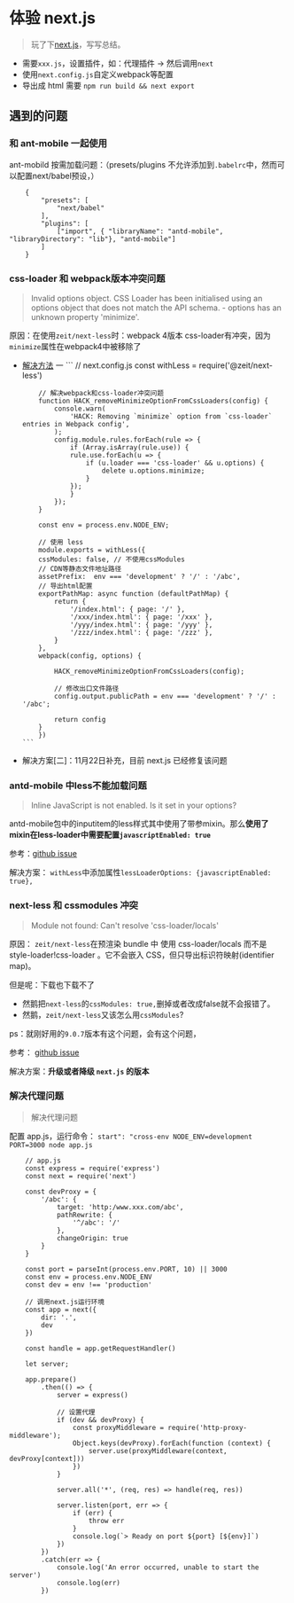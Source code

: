 # 体验 next.js

> 玩了下[next.js](https://nextjs.frontendx.cn/docs/)，写写总结。


* 需要`xxx.js`，设置插件，如：代理插件 -> 然后调用`next`
* 使用`next.config.js`自定义webpack等配置
* 导出成 html 需要 `npm run build && next export`


## 遇到的问题

### 和 ant-mobile 一起使用

ant-mobild 按需加载问题：（presets/plugins 不允许添加到`.babelrc`中，然而可以配置next/babel预设，）
```
    {
        "presets": [
            "next/babel"
        ],
        "plugins": [
            ["import", { "libraryName": "antd-mobile", "libraryDirectory": "lib"}, "antd-mobile"]
        ]
    }
```


### css-loader 和 webpack版本冲突问题

> Invalid options object. CSS Loader has been initialised using an options object that does not match the API schema. - options has an unknown property 'minimize'. 

原因：在使用`zeit/next-less`时：webpack 4版本 css-loader有冲突，因为`minimize`属性在webpack4中被移除了
  * [解决方法](https://github.com/zeit/next-plugins/issues/541)  一
        ```
            // next.config.js
            const withLess = require('@zeit/next-less')

            // 解决webpack和css-loader冲突问题
            function HACK_removeMinimizeOptionFromCssLoaders(config) {
                console.warn(
                    'HACK: Removing `minimize` option from `css-loader` entries in Webpack config',
                );
                config.module.rules.forEach(rule => {
                    if (Array.isArray(rule.use)) {
                    rule.use.forEach(u => {
                        if (u.loader === 'css-loader' && u.options) {
                            delete u.options.minimize;
                        }
                    });
                    }
                });
            }
                
            const env = process.env.NODE_ENV;

            // 使用 less
            module.exports = withLess({
            cssModules: false, // 不使用cssModules
            // CDN等静态文件地址路径
            assetPrefix:  env === 'development' ? '/' : '/abc',
            // 导出html配置
            exportPathMap: async function (defaultPathMap) {
                return {
                    '/index.html': { page: '/' },
                    '/xxx/index.html': { page: '/xxx' },
                    '/yyy/index.html': { page: '/yyy' },
                    '/zzz/index.html': { page: '/zzz' },
                }
            },
            webpack(config, options) {

                HACK_removeMinimizeOptionFromCssLoaders(config);
                
                // 修改出口文件路径
                config.output.publicPath = env === 'development' ? '/' : '/abc';

                return config
            }
            })
        ```
  * 解决方案[二]：11月22日补充，目前 next.js 已经修复该问题

### antd-mobile 中less不能加载问题

> Inline JavaScript is not enabled. Is it set in your options?

antd-mobile包中的inputitem的less样式其中使用了带参mixin。那么**使用了mixin在less-loader中需要配置`javascriptEnabled: true`**

参考：[github issue](https://github.com/zeit/next-plugins/issues/454)

解决方案： `withLess`中添加属性` lessLoaderOptions: {javascriptEnabled: true}, `


### next-less 和 cssmodules 冲突

> Module not found: Can't resolve 'css-loader/locals'

原因： `zeit/next-less`在预渲染 bundle 中 使用 css-loader/locals 而不是 style-loader!css-loader 。它不会嵌入 CSS，但只导出标识符映射(identifier map)。

但是呢：下载也下载不了
* 然鹅把`next-less`的`cssModules: true,`删掉或者改成false就不会报错了。
* 然鹅，`zeit/next-less`又该怎么用`cssModules`?

ps：就刚好用的`9.0.7`版本有这个问题，会有这个问题，

参考： [github issue](https://github.com/zeit/next-plugins/issues/392)

解决方案：**升级或者降级 `next.js` 的版本**


### 解决代理问题

> 解决代理问题

配置 app.js，运行命令： `start": "cross-env NODE_ENV=development PORT=3000 node app.js`

```
    // app.js
    const express = require('express')
    const next = require('next')

    const devProxy = {
        '/abc': {
            target: 'http:/www.xxx.com/abc',
            pathRewrite: {
                '^/abc': '/'
            },
            changeOrigin: true
        }
    }

    const port = parseInt(process.env.PORT, 10) || 3000
    const env = process.env.NODE_ENV
    const dev = env !== 'production'

    // 调用next.js运行环境
    const app = next({
        dir: '.',
        dev
    })

    const handle = app.getRequestHandler()

    let server;

    app.prepare()
        .then(() => {
            server = express()

            // 设置代理
            if (dev && devProxy) {
                const proxyMiddleware = require('http-proxy-middleware');
                Object.keys(devProxy).forEach(function (context) {
                    server.use(proxyMiddleware(context, devProxy[context]))
                })
            }

            server.all('*', (req, res) => handle(req, res))

            server.listen(port, err => {
                if (err) {
                    throw err
                }
                console.log(`> Ready on port ${port} [${env}]`)
            })
        })
        .catch(err => {
            console.log('An error occurred, unable to start the server')
            console.log(err)
        })
```



